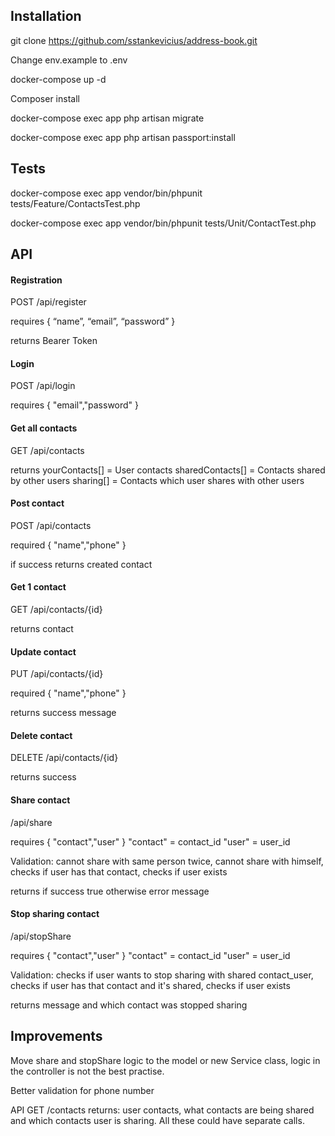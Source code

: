 

## Installation

git clone https://github.com/sstankevicius/address-book.git

Change env.example to .env

docker-compose up -d

Composer install

docker-compose exec app php artisan migrate

docker-compose exec app php artisan passport:install

## Tests

docker-compose exec app vendor/bin/phpunit tests/Feature/ContactsTest.php

docker-compose exec app vendor/bin/phpunit tests/Unit/ContactTest.php


## API

#### Registration

POST /api/register

requires
{
“name”, “email”, “password”
}

returns Bearer Token

#### Login

POST /api/login

requires
{
"email","password"
}

#### Get all contacts

GET /api/contacts

returns 
yourContacts[] = User contacts
sharedContacts[] = Contacts shared by other users
sharing[] = Contacts which user shares with other users

#### Post contact

POST /api/contacts

required
{
"name","phone"
}

if success returns
created contact

#### Get 1 contact

GET /api/contacts/{id}

returns contact

#### Update contact

PUT /api/contacts/{id}

required
{
"name","phone"
}

returns success message

#### Delete contact

DELETE /api/contacts/{id}

returns success

#### Share contact

/api/share

requires
{
"contact","user"
}
"contact" = contact_id
"user" = user_id

Validation: cannot share with same person twice, cannot share with himself, checks if user has that contact, checks if user exists

returns
if success true otherwise error message

#### Stop sharing contact

/api/stopShare

requires
{
"contact","user"
}
"contact" = contact_id
"user" = user_id

Validation: checks if user wants to stop sharing with shared contact_user, checks if user has that contact and it's shared, checks if user exists

returns message and which contact was stopped sharing


## Improvements

Move share and stopShare logic to the model or new Service class, logic in the controller is not the best practise.

Better validation for phone number

API GET /contacts returns: user contacts, what contacts are being shared and which contacts user is sharing. All these could have separate calls.

